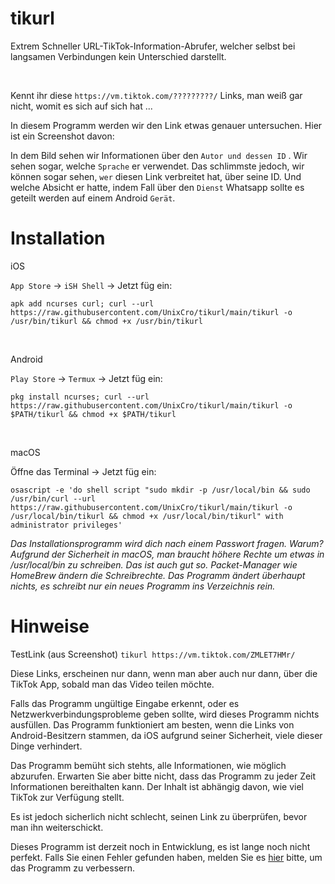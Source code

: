 # tikurl

Extrem Schneller URL-TikTok-Information-Abrufer, welcher selbst bei langsamen Verbindungen kein Unterschied darstellt. 

<br>

Kennt ihr diese `https://vm.tiktok.com/?????????/` Links, man weiß gar nicht, womit es sich auf sich hat ... 

In diesem Programm werden wir den Link etwas genauer untersuchen. Hier ist ein Screenshot davon: 




In dem Bild sehen wir Informationen über den `Autor und dessen ID` . Wir sehen sogar, welche `Sprache` er verwendet. 
Das schlimmste jedoch, wir können sogar sehen, `wer` diesen Link verbreitet hat, über seine ID. Und welche Absicht er hatte, indem Fall über den `Dienst` Whatsapp sollte es geteilt werden auf einem Android `Gerät`.

# Installation

iOS 

`App Store` -> `iSH Shell` -> Jetzt füg ein: 

```
apk add ncurses curl; curl --url https://raw.githubusercontent.com/UnixCro/tikurl/main/tikurl -o /usr/bin/tikurl && chmod +x /usr/bin/tikurl
```

<br>

Android 

`Play Store` -> `Termux` -> Jetzt füg ein: 

```
pkg install ncurses; curl --url https://raw.githubusercontent.com/UnixCro/tikurl/main/tikurl -o $PATH/tikurl && chmod +x $PATH/tikurl
```

<br>

macOS 

Öffne das Terminal -> Jetzt füg ein:

```
osascript -e 'do shell script "sudo mkdir -p /usr/local/bin && sudo /usr/bin/curl --url https://raw.githubusercontent.com/UnixCro/tikurl/main/tikurl -o /usr/local/bin/tikurl && chmod +x /usr/local/bin/tikurl" with administrator privileges'
```

*Das Installationsprogramm wird dich nach einem Passwort fragen. Warum? Aufgrund der Sicherheit in macOS, man braucht höhere Rechte um etwas in /usr/local/bin zu schreiben. Das ist auch gut so. Packet-Manager wie HomeBrew ändern die Schreibrechte. Das Programm ändert überhaupt nichts, es schreibt nur ein neues Programm ins Verzeichnis rein.*


# Hinweise

TestLink (aus Screenshot) `tikurl https://vm.tiktok.com/ZMLET7HMr/`

Diese Links, erscheinen nur dann, wenn man aber auch nur dann, über die TikTok App, sobald man das Video teilen möchte.

Falls das Programm ungültige Eingabe erkennt, oder es Netzwerkverbindungsprobleme geben sollte, wird dieses Programm nichts ausfüllen.
Das Programm funktioniert am besten, wenn die Links von Android-Besitzern stammen, da iOS aufgrund seiner Sicherheit, viele dieser Dinge verhindert.

Das Programm bemüht sich stehts, alle Informationen, wie möglich abzurufen. Erwarten Sie aber bitte nicht, dass das Programm zu jeder Zeit Informationen  bereithalten kann. Der Inhalt ist abhängig davon, wie viel TikTok zur Verfügung stellt.

Es ist jedoch sicherlich nicht schlecht, seinen Link zu überprüfen, bevor man ihn weiterschickt.

Dieses Programm ist derzeit noch in Entwicklung, es ist lange noch nicht perfekt. Falls Sie einen Fehler gefunden haben, melden Sie es [hier](https://github.com/UnixCro/tikurl/issues) bitte, um das Programm zu verbessern. 
